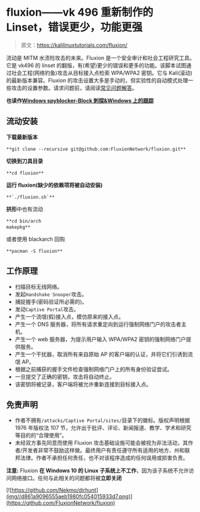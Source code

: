# fluxion——vk 496 重新制作的 Linset，错误更少，功能更强

> 原文：<https://kalilinuxtutorials.com/fluxion/>

流动是 MITM 水渍险攻击的未来。Fluxion 是一个安全审计和社会工程研究工具。它是 vk496 的 linset 的翻版，有(希望)更少的错误和更多的功能。该脚本试图通过社会工程(网络钓鱼)攻击从目标接入点检索 WPA/WPA2 密钥。它与 Kali(滚动)的最新版本兼容。Fluxion 的攻击设置大多是手动的，但实验性的自动模式处理一些攻击的设置参数。请求问题前，请阅读[常见问题解答](https://github.com/FluxionNetwork/fluxion/wiki/FAQ)。

**也读作[Windows spyblocker-Block 刺探&Windows 上的跟踪](https://kalilinuxtutorials.com/windowsspyblocker/)**

## **流动安装**

**下载最新版本**

```
**git clone --recursive git@github.com:FluxionNetwork/fluxion.git** 
```

**切换到刀具目录**

```
**cd fluxion** 
```

**运行 fluxion(缺少的依赖项将被自动安装)**

```
**`./fluxion.sh`** 
```

**拱形**中也有流动

```
**cd bin/arch
makepkg**
```

或者使用 blackarch 回购

```
**pacman -S fluxion** 
```

## **工作原理**

*   扫描目标无线网络。
*   发起`Handshake Snooper`攻击。
*   捕捉握手(密码验证所必需的)。
*   发动`Captive Portal`攻击。
*   产生一个流氓(假)接入点，模仿原来的接入点。
*   产生一个 DNS 服务器，将所有请求重定向到运行强制网络门户的攻击者主机。
*   产生一个 web 服务器，为提示用户输入 WPA/WPA2 密钥的强制网络门户提供服务。
*   产生一个干扰器，取消所有来自原始 AP 的客户端的认证，并将它们引诱到流氓 AP。
*   根据之前捕获的握手文件检查强制网络门户上的所有身份验证尝试。
*   一旦提交了正确的密钥，攻击将自动终止。
*   该密钥将被记录，客户端将被允许重新连接到目标接入点。

## **免责声明**

*   作者不拥有`/attacks/Captive Portal/sites/`目录下的徽标。版权声明根据 1976 年版权法 107 节，允许出于批评、评论、新闻报道、教学、学术和研究等目的的“合理使用”。
*   未经双方事先同意而使用 Fluxion 攻击基础设施可能会被视为非法活动，其作者/开发者非常不鼓励这样做。最终用户有责任遵守所有适用的地方、州和联邦法律。作者不承担任何责任，也不对该程序造成的任何误用或损害负责。

**注意:** Fluxion **在 Windows 10 的 Linux 子系统上不工作**，因为该子系统不允许访问网络接口。任何与此相关的问题都将被**立即关闭**

[![https://github.com/Nekmo/dirhunt](img//d861a9096555aeb1980fc054015933d7.png)](https://github.com/FluxionNetwork/fluxion)